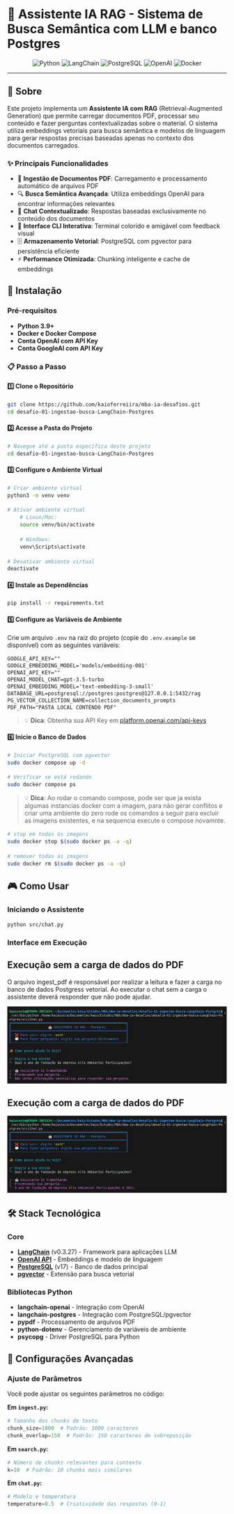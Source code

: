 # 🤖 Assistente IA RAG - Sistema de Busca Semântica com LLM e banco Postgres

<div align="center">
  
  ![Python](https://img.shields.io/badge/Python-3.9+-blue.svg)
  ![LangChain](https://img.shields.io/badge/LangChain-0.3.27-green.svg)
  ![PostgreSQL](https://img.shields.io/badge/PostgreSQL-17-336791.svg)
  ![OpenAI](https://img.shields.io/badge/OpenAI-API-412991.svg)
  ![Docker](https://img.shields.io/badge/Docker-Compose-2496ED.svg)
    

</div>

---

## 📖 Sobre

Este projeto implementa um **Assistente IA com RAG** (Retrieval-Augmented Generation) que permite carregar documentos PDF, processar seu conteúdo e fazer perguntas contextualizadas sobre o material. O sistema utiliza embeddings vetoriais para busca semântica e modelos de linguagem para gerar respostas precisas baseadas apenas no contexto dos documentos carregados.

### ✨ Principais Funcionalidades

- 📄 **Ingestão de Documentos PDF**: Carregamento e processamento automático de arquivos PDF
- 🔍 **Busca Semântica Avançada**: Utiliza embeddings OpenAI para encontrar informações relevantes
- 💬 **Chat Contextualizado**: Respostas baseadas exclusivamente no conteúdo dos documentos
- 🎨 **Interface CLI Interativa**: Terminal colorido e amigável com feedback visual
- 🗄️ **Armazenamento Vetorial**: PostgreSQL com pgvector para persistência eficiente
- ⚡ **Performance Otimizada**: Chunking inteligente e cache de embeddings


## 🚀 Instalação

### Pré-requisitos

- **Python 3.9+**
- **Docker e Docker Compose**
- **Conta OpenAI com API Key**
- **Conta GoogleAI com API Key**

### 📋 Passo a Passo

#### 1️⃣ Clone o Repositório

```bash
git clone https://github.com/kaioferreiira/mba-ia-desafios.git
cd desafio-01-ingestao-busca-LangChain-Postgres
```

#### 2️⃣ Acesse a Pasta do Projeto

```bash
# Navegue até a pasta específica deste projeto
cd desafio-01-ingestao-busca-LangChain-Postgres
```

#### 3️⃣ Configure o Ambiente Virtual

```bash
# Criar ambiente virtual
python3 -m venv venv

# Ativar ambiente virtual
    # Linux/Mac:
    source venv/bin/activate

    # Windows:
    venv\Scripts\activate

# Desativar ambiente virtual
deactivate
```

#### 4️⃣ Instale as Dependências

```bash
pip install -r requirements.txt
```

#### 5️⃣ Configure as Variáveis de Ambiente

Crie um arquivo `.env` na raiz do projeto (copie do `.env.example` se disponível) com as seguintes variáveis:

```env
GOOGLE_API_KEY=""
GOOGLE_EMBEDDING_MODEL='models/embedding-001'
OPENAI_API_KEY=""
OPENAI_MODEL_CHAT=gpt-3.5-turbo
OPENAI_EMBEDDING_MODEL='text-embedding-3-small'
DATABASE_URL=postgresql://postgres:postgres@127.0.0.1:5432/rag
PG_VECTOR_COLLECTION_NAME=collection_documents_prompts
PDF_PATH="PASTA LOCAL CONTENDO PDF"

```

> 💡 **Dica**: Obtenha sua API Key em [platform.openai.com/api-keys](https://platform.openai.com/api-keys)

#### 6️⃣ Inicie o Banco de Dados

```bash
# Iniciar PostgreSQL com pgvector
sudo docker compose up -d

# Verificar se está rodando
sudo docker compose ps
```
> 💡 **Dica**: Ao rodar o comando compose, pode ser que ja exista algumas instancias docker com a imagem, para não gerar conflitos e criar uma ambiente do zero rode os comandos a seguir para excluir as imagens existentes, e na sequencia execute o compose novamnte. 

```bash
# stop em todas as imagens
sudo docker stop $(sudo docker ps -a -q)

# remover todas as imagens
sudo docker rm $(sudo docker ps -a -q)
```



## 🎮 Como Usar

### Iniciando o Assistente

```bash
python src/chat.py
```

### Interface em Execução

## Execução sem a carga de dados do  PDF

O arquivo ingest_pdf é responsável por realizar a leitura e fazer a carga no banco de dados Postgress vetorial.
Ao executar o chat sem a carga o assistente deverá responder que não pode ajudar.

![Execução sem a carga](exe-sem-dados-na-base.png)


## Execução com a carga de dados do  PDF

![Execução com a carga](exe-com-dados-na-base.png)


## 🛠️ Stack Tecnológica

### Core
- **[LangChain](https://langchain.com/)** (v0.3.27) - Framework para aplicações LLM
- **[OpenAI API](https://openai.com/)** - Embeddings e modelo de linguagem
- **[PostgreSQL](https://www.postgresql.org/)** (v17) - Banco de dados principal
- **[pgvector](https://github.com/pgvector/pgvector)** - Extensão para busca vetorial

### Bibliotecas Python
- **langchain-openai** - Integração com OpenAI
- **langchain-postgres** - Integração com PostgreSQL/pgvector
- **pypdf** - Processamento de arquivos PDF
- **python-dotenv** - Gerenciamento de variáveis de ambiente
- **psycopg** - Driver PostgreSQL para Python

## 🔧 Configurações Avançadas

### Ajuste de Parâmetros

Você pode ajustar os seguintes parâmetros no código:

**Em `ingest.py`:**
```python
# Tamanho dos chunks de texto
chunk_size=1000  # Padrão: 1000 caracteres
chunk_overlap=150  # Padrão: 150 caracteres de sobreposição
```

**Em `search.py`:**
```python
# Número de chunks relevantes para contexto
k=10  # Padrão: 10 chunks mais similares
```

**Em `chat.py`:**
```python
# Modelo e temperatura
temperature=0.5  # Criatividade das respostas (0-1)
```

